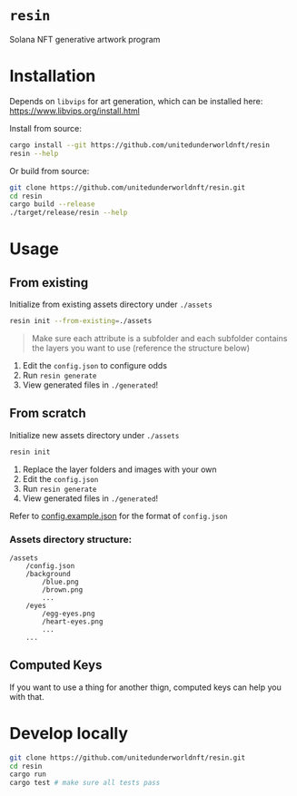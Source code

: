 # `resin`
Solana NFT generative artwork program

# Installation
Depends on `libvips` for art generation, which can be installed here: https://www.libvips.org/install.html

Install from source:
```sh
cargo install --git https://github.com/unitedunderworldnft/resin
resin --help
```

Or build from source:
```sh
git clone https://github.com/unitedunderworldnft/resin.git
cd resin
cargo build --release
./target/release/resin --help
```

# Usage
## From existing
Initialize from existing assets directory under `./assets`
```sh
resin init --from-existing=./assets
```
> Make sure each attribute is a subfolder and each subfolder contains the layers you want to use (reference the structure below)

1. Edit the `config.json` to configure odds
2. Run `resin generate`
3. View generated files in `./generated`!

## From scratch
Initialize new assets directory under `./assets`
```sh
resin init
```

1. Replace the layer folders and images with your own
2. Edit the `config.json`
3. Run `resin generate`
4. View generated files in `./generated`!

Refer to [config.example.json](https://github.com/unitedunderworldnft/resin/blob/main/config.example.json) for the format of `config.json`

### Assets directory structure:
```
/assets
    /config.json
    /background
        /blue.png
        /brown.png
        ...
    /eyes
        /egg-eyes.png
        /heart-eyes.png
        ...
    ...
```

## Computed Keys
If you want to use a thing for another thign, computed keys can help you with that.

# Develop locally
```sh
git clone https://github.com/unitedunderworldnft/resin.git
cd resin
cargo run
cargo test # make sure all tests pass
```
